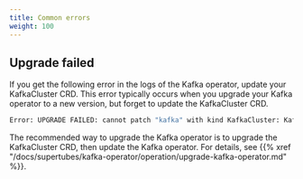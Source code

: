 ```yaml
---
title: Common errors
weight: 100
---
```


## Upgrade failed

If you get the following error in the logs of the Kafka operator, update your KafkaCluster CRD. This error typically occurs when you upgrade your Kafka operator to a new version, but forget to update the KafkaCluster CRD.

```bash
Error: UPGRADE FAILED: cannot patch "kafka" with kind KafkaCluster: KafkaCluster.kafka.banzaicloud.io "kafka" is invalid
```

The recommended way to upgrade the Kafka operator is to upgrade the KafkaCluster CRD, then update the Kafka operator. For details, see {{% xref "/docs/supertubes/kafka-operator/operation/upgrade-kafka-operator.md" %}}.
